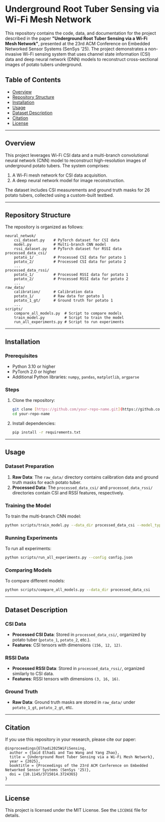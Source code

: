 # Underground Root Tuber Sensing via Wi-Fi Mesh Network

This repository contains the code, data, and documentation for the project described in the paper **"Underground Root Tuber Sensing via a Wi-Fi Mesh Network"**, presented at the 23rd ACM Conference on Embedded Networked Sensor Systems (SenSys '25). The project demonstrates a non-invasive Wi-Fi sensing system that uses channel state information (CSI) data and deep neural network (DNN) models to reconstruct cross-sectional images of potato tubers underground.

## Table of Contents
- [Overview](#overview)
- [Repository Structure](#repository-structure)
- [Installation](#installation)
- [Usage](#usage)
- [Dataset Description](#dataset-description)
- [Citation](#citation)
- [License](#license)

---

## Overview

This project leverages Wi-Fi CSI data and a multi-branch convolutional neural network (CNN) model to reconstruct high-resolution images of underground potato tubers. The system comprises:
1. A Wi-Fi mesh network for CSI data acquisition.
2. A deep neural network model for image reconstruction.

The dataset includes CSI measurements and ground truth masks for 26 potato tubers, collected using a custom-built testbed.

---

## Repository Structure

The repository is organized as follows:

```
neural_netwok/
    csi_dataset.py    # PyTorch dataset for CSI data
    model.py          # Multi-branch CNN model
    rssi_dataset.py   # PyTorch dataset for RSSI data
processed_data_csi/
    potato_1/         # Processed CSI data for potato 1
    potato_2/         # Processed CSI data for potato 2
    ...
processed_data_rssi/
    potato_1/         # Processed RSSI data for potato 1
    potato_2/         # Processed RSSI data for potato 2
    ...
raw_data/
    calibration/      # Calibration data
    potato_1/         # Raw data for potato 1
    potato_1_gt/      # Ground truth for potato 1
    ...
scripts/
    compare_all_models.py  # Script to compare models
    train_model.py         # Script to train the model
    run_all_experiments.py # Script to run experiments
```

---

## Installation

### Prerequisites
- Python 3.10 or higher
- PyTorch 2.0 or higher
- Additional Python libraries: `numpy`, `pandas`, `matplotlib`, `argparse`

### Steps
1. Clone the repository:
   ```bash
   git clone [https://github.com/your-repo-name.git](https://github.com/Data-driven-RTI/undergroud_sensing_wifi_csi)
   cd your-repo-name
   ```

2. Install dependencies:
   ```bash
   pip install -r requirements.txt
   ```

---

## Usage

### Dataset Preparation
1. **Raw Data**: The `raw_data/` directory contains calibration data and ground truth masks for each potato tuber.
2. **Processed Data**: The `processed_data_csi/` and `processed_data_rssi/` directories contain CSI and RSSI features, respectively.

### Training the Model
To train the multi-branch CNN model:
```bash
python scripts/train_model.py --data_dir processed_data_csi --model_type unet --epochs 50
```

### Running Experiments
To run all experiments:
```bash
python scripts/run_all_experiments.py --config config.json
```

### Comparing Models
To compare different models:
```bash
python scripts/compare_all_models.py --data_dir processed_data_csi
```

---

## Dataset Description

### CSI Data
- **Processed CSI Data**: Stored in `processed_data_csi/`, organized by potato tuber (`potato_1`, `potato_2`, etc.).
- **Features**: CSI tensors with dimensions `(156, 12, 12)`.

### RSSI Data
- **Processed RSSI Data**: Stored in `processed_data_rssi/`, organized similarly to CSI data.
- **Features**: RSSI tensors with dimensions `(3, 16, 16)`.

### Ground Truth
- **Raw Data**: Ground truth masks are stored in `raw_data/` under `potato_1_gt`, `potato_2_gt`, etc.

---

## Citation

If you use this repository in your research, please cite our paper:

```
@inproceedings{Elhadi2025WiFiSensing,
  author = {Said Elhadi and Tao Wang and Yang Zhao},
  title = {Underground Root Tuber Sensing via a Wi-Fi Mesh Network},
  year = {2025},
  booktitle = {Proceedings of the 23rd ACM Conference on Embedded Networked Sensor Systems (SenSys '25)},
  doi = {10.1145/3715014.3724365}
}
```

---

## License

This project is licensed under the MIT License. See the `LICENSE` file for details.
